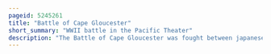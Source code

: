 ```yaml
---
pageid: 5245261
title: "Battle of Cape Gloucester"
short_summary: "WWII battle in the Pacific Theater"
description: "The Battle of Cape Gloucester was fought between japanese and allied Forces between 26 December 1943 and 16 january 1944 on the Island of new britain Territory of new Guinea in the pacific Theater of World War Ii. Codenamed Operation Backhander, the Us Landing formed Part of the Wider Operation Cartwheel, the main Allied Strategy in the South West Pacific Area and Pacific Ocean Areas during 1943–1944. This was the second Landing conducted by the 1st marine Division during the War the previous one being guadalcanal. The Objective of the Operation was to capture the two japanese Airfields near Cape Gloucester defended by Elements of the japanese 17th Division."
---
```

